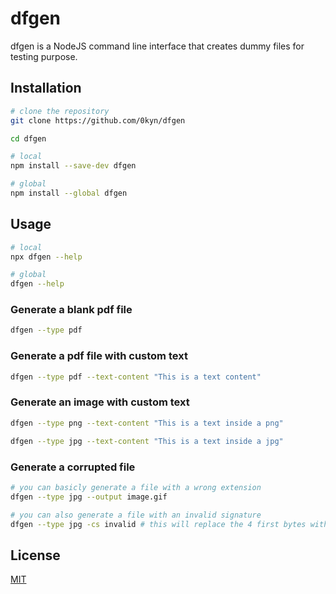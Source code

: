 # dfgen

dfgen is a NodeJS command line interface that creates dummy files for testing purpose.

## Installation

```bash
# clone the repository
git clone https://github.com/0kyn/dfgen

cd dfgen

# local
npm install --save-dev dfgen

# global
npm install --global dfgen
```

## Usage

```bash
# local
npx dfgen --help

# global
dfgen --help
```

### Generate a blank pdf file
```bash
dfgen --type pdf 
```

### Generate a pdf file with custom text

```bash
dfgen --type pdf --text-content "This is a text content"
```

### Generate an image with custom text

```bash
dfgen --type png --text-content "This is a text inside a png"

dfgen --type jpg --text-content "This is a text inside a jpg"
```

### Generate a corrupted file

```bash
# you can basicly generate a file with a wrong extension
dfgen --type jpg --output image.gif

# you can also generate a file with an invalid signature
dfgen --type jpg -cs invalid # this will replace the 4 first bytes with 0x00 0x01 0x02 0x03
```

## License

[MIT](https://choosealicense.com/licenses/mit/)